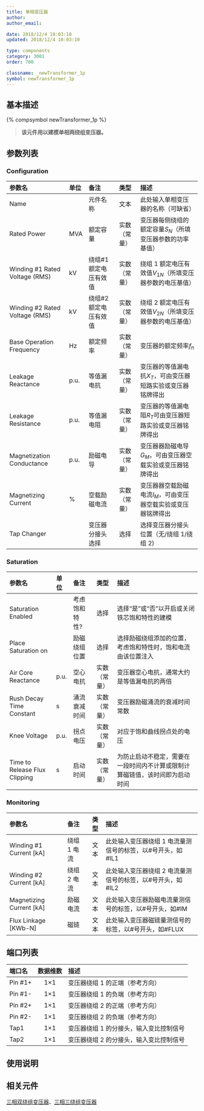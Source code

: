 ```yaml
---
title: 单相变压器
author:
author_email:

date: 2018/12/4 10:03:10
updated: 2018/12/4 10:03:10

type: components
category: 3001
order: 700

classname: _newTransformer_1p
symbol: newTransformer_1p
---
```


## 基本描述

{% compsymbol newTransformer_1p %}

> **该元件用以建模单相两绕组变压器。**

## 参数列表

### Configuration

| 参数名                         | 单位 | 备注                  |     类型     | 描述                                                          |
| :----------------------------- | :--- | :-------------------- | :----------: | :------------------------------------------------------------ |
| Name                           |      | 元件名称              |     文本     | 此处输入单相变压器的名称（可缺省）                            |
| Rated Power                    | MVA  | 额定容量              | 实数（常量） | 变压器每侧绕组的额定容量$S_N$（所填变压器参数的功率基值）     |
| Winding #1 Rated Voltage (RMS) | kV   | 绕组#1 额定电压有效值 | 实数（常量） | 绕组 1 额定电压有效值$V_{1N}$（所填变压器参数的电压基值）     |
| Winding #2 Rated Voltage (RMS) | kV   | 绕组#2 额定电压有效值 | 实数（常量） | 绕组 2 额定电压有效值$V_{2N}$（所填变压器参数的电压基值）     |
| Base Operation Frequency       | Hz   | 额定频率              | 实数（常量） | 变压器的额定频率$f_n$                                         |
| Leakage Reactance              | p.u. | 等值漏电抗            | 实数（常量） | 变压器的等值漏电抗$X_T$，可由变压器短路实验或变压器铭牌得出   |
| Leakage Resistance             | p.u. | 等值漏电阻            | 实数（常量） | 变压器的等值漏电阻$R_T$可由变压器短路实验或变压器铭牌得出     |
| Magnetization Conductance      | p.u. | 励磁电导              | 实数（常量） | 变压器器励磁电导$G_M$，可由变压器空载实验或变压器铭牌得出     |
| Magnetizing Current            | %    | 空载励磁电流          | 实数（常量） | 变压器器空载励磁电流$I_M$，可由变压器空载实验或变压器铭牌得出 |
| Tap Changer                    |      | 变压器分接头选择      |     选择     | 选择变压器分接头位置（无/绕组 1/绕组 2)                       |

### Saturation

| 参数名                        | 单位 | 备注          |     类型     | 描述                                                                         |
| :---------------------------- | :--- | :------------ | :----------: | :--------------------------------------------------------------------------- |
| Saturation Enabled            |      | 考虑饱和特性? |     选择     | 选择“是”或“否”以开启或关闭铁芯饱和特性的建模                                 |
| Place Saturation on           |      | 励磁绕组位置  |     选择     | 选择励磁绕组添加的位置，考虑饱和特性时，饱和电流由该位置注入                 |
| Air Core Reactance            | p.u. | 空心电抗      | 实数（常量） | 变压器空心电抗，通常大约是等值漏电抗的两倍                                   |
| Rush Decay Time Constant      | s    | 涌流衰减时间  | 实数（常量） | 变压器励磁涌流的衰减时间常数                                                 |
| Knee Voltage                  | p.u. | 拐点电压      | 实数（常量） | 对应于饱和曲线拐点处的电压                                                   |
| Time to Release Flux Clipping | s    | 启动时间      | 实数（常量） | 为防止启动不稳定，需要在一段时间内不计算或限制计算磁链值，该时间即为启动时间 |

### Monitoring

| 参数名                     | 备注        | 类型 | 描述                                                       |
| :------------------------- | :---------- | :--: | :--------------------------------------------------------- |
| Winding #1 Current \[kA\]  | 绕组 1 电流 | 文本 | 此处输入变压器绕组 1 电流量测信号的标签，以#号开头，如#IL1 |
| Winding #2 Current \[kA\]  | 绕组 2 电流 | 文本 | 此处输入变压器绕组 2 电流量测信号的标签，以#号开头，如#IL2 |
| Magnetizing Current \[kA\] | 励磁电流    | 文本 | 此处输入变压器励磁电流量测信号的标签，以#号开头，如#IM     |
| Flux Linkage \[KWb-N\]     | 磁链        | 文本 | 此处输入变压器磁链量测信号的标签，以#号开头，如#FLUX       |

## 端口列表

| 端口名  | 数据维数 | 描述                                    |
| :------ | :------: | :-------------------------------------- |
| Pin #1+ |   1×1    | 变压器绕组 1 的正端（参考方向）         |
| Pin #1- |   1×1    | 变压器绕组 1 的负端（参考方向）         |
| Pin #2+ |   1×1    | 变压器绕组 2 的正端（参考方向）         |
| Pin #2- |   1×1    | 变压器绕组 2 的负端（参考方向）         |
| Tap1    |   1×1    | 变压器绕组 1 的分接头，输入变比控制信号 |
| Tap2    |   1×1    | 变压器绕组 2 的分接头，输入变比控制信号 |

## 使用说明

## 相关元件

[三相双绕组变压器](comp_newTransformer_3p2w.md)、[三相三绕组变压器](comp_newTransformer_3p3w.md)
